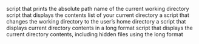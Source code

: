 script that prints the absolute path name of the current working directory
script that displays the contents list of your current directory
a script that changes the working directory to the user’s home directory
a script that displays current directory contents in a long format
script that displays the current directory contents, including hidden files using the long format
